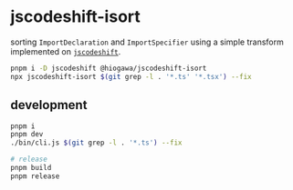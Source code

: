 # jscodeshift-isort

sorting `ImportDeclaration` and `ImportSpecifier` using a simple transform implemented on [`jscodeshift`](https://github.com/facebook/jscodeshift).

```sh
pnpm i -D jscodeshift @hiogawa/jscodeshift-isort
npx jscodeshift-isort $(git grep -l . '*.ts' '*.tsx') --fix
```

## development

```sh
pnpm i
pnpm dev
./bin/cli.js $(git grep -l . '*.ts') --fix

# release
pnpm build
pnpm release
```
